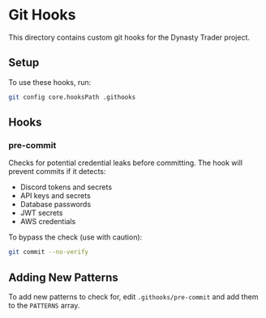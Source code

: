 # Git Hooks

This directory contains custom git hooks for the Dynasty Trader project.

## Setup

To use these hooks, run:

```bash
git config core.hooksPath .githooks
```

## Hooks

### pre-commit

Checks for potential credential leaks before committing. The hook will prevent commits if it detects:
- Discord tokens and secrets
- API keys and secrets
- Database passwords
- JWT secrets
- AWS credentials

To bypass the check (use with caution):
```bash
git commit --no-verify
```

## Adding New Patterns

To add new patterns to check for, edit `.githooks/pre-commit` and add them to the `PATTERNS` array.